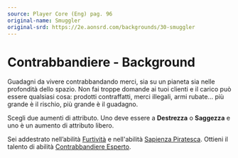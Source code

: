 ```yaml
---
source: Player Core (Eng) pag. 96
original-name: Smuggler
original-srd: https://2e.aonsrd.com/backgrounds/30-smuggler
---
```


# Contrabbandiere - Background

Guadagni da vivere contrabbandando merci, sia su un pianeta sia nelle profondità
dello spazio. Non fai troppe domande ai tuoi clienti e il carico può essere
qualsiasi cosa: prodotti contraffatti, merci illegali, armi rubate... più grande
è il rischio, più grande è il guadagno.

Scegli due aumenti di attributo. Uno deve essere a **Destrezza** o **Saggezza**
e uno è un aumento di attributo libero.

Sei addestrato nell’abilità [Furtività](/abilita/furtivita) e nell'abilità
[Sapienza Piratesca](/abilita/sapienza). Ottieni il talento di abilità
[Contrabbandiere Esperto](/talenti/contrabbandiere-esperto).
